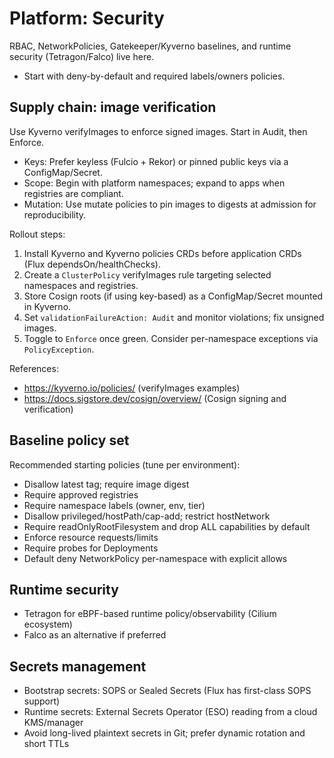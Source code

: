 # Platform: Security

RBAC, NetworkPolicies, Gatekeeper/Kyverno baselines, and runtime security (Tetragon/Falco) live here.

- Start with deny-by-default and required labels/owners policies.

## Supply chain: image verification

Use Kyverno verifyImages to enforce signed images. Start in Audit, then Enforce.

- Keys: Prefer keyless (Fulcio + Rekor) or pinned public keys via a ConfigMap/Secret.
- Scope: Begin with platform namespaces; expand to apps when registries are compliant.
- Mutation: Use mutate policies to pin images to digests at admission for reproducibility.

Rollout steps:

1. Install Kyverno and Kyverno policies CRDs before application CRDs (Flux dependsOn/healthChecks).
2. Create a `ClusterPolicy` verifyImages rule targeting selected namespaces and registries.
3. Store Cosign roots (if using key-based) as a ConfigMap/Secret mounted in Kyverno.
4. Set `validationFailureAction: Audit` and monitor violations; fix unsigned images.
5. Toggle to `Enforce` once green. Consider per-namespace exceptions via `PolicyException`.

References:

- <https://kyverno.io/policies/> (verifyImages examples)
- <https://docs.sigstore.dev/cosign/overview/> (Cosign signing and verification)

## Baseline policy set

Recommended starting policies (tune per environment):

- Disallow latest tag; require image digest
- Require approved registries
- Require namespace labels (owner, env, tier)
- Disallow privileged/hostPath/cap-add; restrict hostNetwork
- Require readOnlyRootFilesystem and drop ALL capabilities by default
- Enforce resource requests/limits
- Require probes for Deployments
- Default deny NetworkPolicy per-namespace with explicit allows

## Runtime security

- Tetragon for eBPF-based runtime policy/observability (Cilium ecosystem)
- Falco as an alternative if preferred

## Secrets management

- Bootstrap secrets: SOPS or Sealed Secrets (Flux has first-class SOPS support)
- Runtime secrets: External Secrets Operator (ESO) reading from a cloud KMS/manager
- Avoid long-lived plaintext secrets in Git; prefer dynamic rotation and short TTLs
